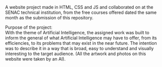A website project made in HTML, CSS and JS and collaborated on at the SENAC technical institution, from the free courses offered dated the same month as the submission of this repository.

Purpose of the project:<br>
With the theme of Artificial Intelligence, the assigned work was built to inform the general of what Artificial Intelligence may have to offer, from its efficiencies, to its problems that may exist in the near future. The intention was to describe it in a way that is broad, easy to understand and visually interesting to the target audience. (All the artwork and photos on this website were taken by an AI).
